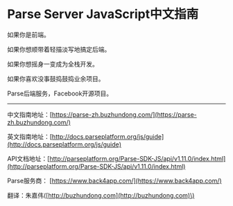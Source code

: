 # Parse Server JavaScript中文指南

如果你是前端。

如果你想顺带着轻描淡写地搞定后端。

如果你想摇身一变成为全栈开发。

如果你喜欢没事鼓捣鼓捣业余项目。

Parse后端服务，Facebook开源项目。

---

中文指南地址：[https://parse-zh.buzhundong.com/](https://parse-zh.buzhundong.com/)

英文指南地址：[http://docs.parseplatform.org/js/guide](http://docs.parseplatform.org/js/guide)

API文档地址：[http://parseplatform.org/Parse-SDK-JS/api/v1.11.0/index.html](http://parseplatform.org/Parse-SDK-JS/api/v1.11.0/index.html)

Parse服务商： [https://www.back4app.com/](https://www.back4app.com/)

翻译：朱嘉伟\([http://buzhundong.com](http://buzhundong.com)\)


